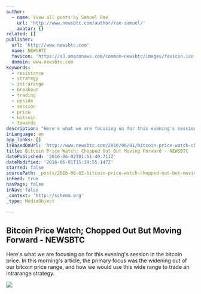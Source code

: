 ```yaml
---
author:
  - name: View all posts by Samuel Rae
    url: 'http://www.newsbtc.com/author/rae-samuel/'
    avatar: {}
related: []
publisher:
  url: 'http://www.newsbtc.com'
  name: NEWSBTC
  favicon: 'https://s3.amazonaws.com/common-newsbtc/images/favicon.ico'
  domain: www.newsbtc.com
keywords:
  - resistance
  - strategy
  - intrarange
  - breakout
  - trading
  - upside
  - session
  - price
  - bitcoin
  - towards
description: "Here's what we are focusing on for this evening's session in the bitcoin price. In this morning's article, the primary focus was the widening out of our bitcoin price range, and how we would use this wide range to trade an intrarange strategy."
inLanguage: en
app_links: []
isBasedOnUrl: 'http://www.newsbtc.com/2016/06/01/bitcoin-price-watch-chopped-moving-forward/'
title: Bitcoin Price Watch; Chopped Out But Moving Forward - NEWSBTC
datePublished: '2016-06-02T01:51:40.711Z'
dateModified: '2016-06-01T15:39:55.147Z'
starred: false
sourcePath: _posts/2016-06-02-bitcoin-price-watch-chopped-out-but-moving-forward-newsbt.md
inFeed: true
hasPage: false
inNav: false
_context: 'http://schema.org'
_type: MediaObject

---
```

<article style=""><h1>Bitcoin Price Watch; Chopped Out But Moving Forward - NEWSBTC</h1><p>Here's what we are focusing on for this evening's session in the bitcoin price. In this morning's article, the primary focus was the widening out of our bitcoin price range, and how we would use this wide range to trade an intrarange strategy.</p><img src="http://s3.amazonaws.com/main-newsbtc-images/2016/06/01160959/Screen-Shot-2016-06-01-at-17.01.26.png" /></article>